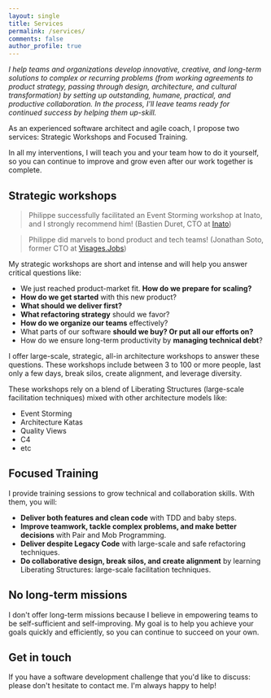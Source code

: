 ```yaml
---
layout: single
title: Services
permalink: /services/
comments: false
author_profile: true
---
```

_I help teams and organizations develop innovative, creative, and long-term solutions to complex or recurring problems (from working agreements to product strategy, passing through design, architecture, and cultural transformation) by setting up outstanding, humane, practical, and productive collaboration. In the process, I'll leave teams ready for continued success by helping them up-skill._

As an experienced software architect and agile coach, I propose two services: Strategic Workshops and Focused Training.

In all my interventions, I will teach you and your team how to do it yourself, so you can continue to improve and grow even after our work together is complete.

## Strategic workshops

> Philippe successfully facilitated an Event Storming workshop at Inato, and I strongly recommend him! (Bastien Duret, CTO at [Inato](https://inato.com/))

> Philippe did marvels to bond product and tech teams! (Jonathan Soto, former CTO at [Visages.Jobs](https://www.visage.jobs/))

My strategic workshops are short and intense and will help you answer critical questions like:

- We just reached product-market fit. **How do we prepare for scaling?**
- **How do we get started** with this new product?
- **What should we deliver first?**
- **What refactoring strategy** should we favor?
- **How do we organize our teams** effectively?
- What parts of our software **should we buy? Or put all our efforts on?**
- How do we ensure long-term productivity by **managing technical debt**?

I offer large-scale, strategic, all-in architecture workshops to answer these questions. These workshops include between 3 to 100 or more people, last only a few days, break silos, create alignment, and leverage diversity.

These workshops rely on a blend of Liberating Structures (large-scale facilitation techniques) mixed with other architecture models like:

- Event Storming
- Architecture Katas
- Quality Views
- C4
- etc

## Focused Training

I provide training sessions to grow technical and collaboration skills. With them, you will:

- **Deliver both features and clean code** with TDD and baby steps.
- **Improve teamwork, tackle complex problems, and make better decisions** with Pair and Mob Programming.
- **Deliver despite Legacy Code** with large-scale and safe refactoring techniques.
- **Do collaborative design, break silos, and create alignment** by learning Liberating Structures: large-scale facilitation techniques.

## No long-term missions

I don't offer long-term missions because I believe in empowering teams to be self-sufficient and self-improving. My goal is to help you achieve your goals quickly and efficiently, so you can continue to succeed on your own.

## Get in touch

If you have a software development challenge that you'd like to discuss: please don't hesitate to contact me. I'm always happy to help!
